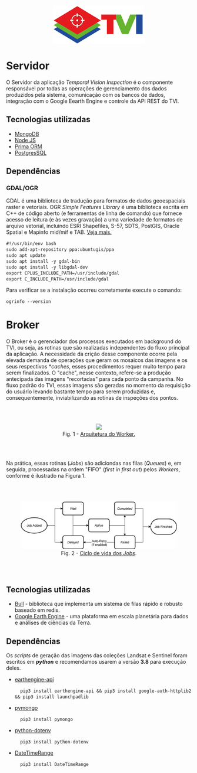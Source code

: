 
<div align="center">
  <br/>
  <img src="https://raw.githubusercontent.com/lapig-ufg/ntvi/main/src/client/src/assets/images/logos/logo_tvi.png" width="250" />
  <br/>
</div>

# Servidor

O Servidor da aplicação _Temporal Vision Inspection_ é o componente responsável por todas as operações de gerenciamento dos dados produzidos pela sistema, comunicação com os bancos de dados, integração com o Google Eearth Engine e controle da API REST do TVI.  

## Tecnologias utilizadas


- [MongoDB](https://docs.mongodb.com/drivers/node/current/fundamentals)
- [Node JS](https://nodejs.org/en/)
- [Prima ORM](https://www.prisma.io/)
- [PostgresSQL](https://www.postgresql.org/)

## Dependências

### GDAL/OGR

GDAL é uma biblioteca de tradução para formatos de dados geoespaciais raster e vetoriais. OGR _Simple Features Library_ é uma biblioteca escrita em C++ de código aberto (e ferramentas de linha de comando) que fornece acesso de leitura (e às vezes gravação) a uma variedade de formatos de arquivo vetorial, incluindo ESRI Shapefiles, S-57, SDTS, PostGIS, Oracle Spatial e Mapinfo mid/mif e TAB. [Veja mais.](https://mothergeo-py.readthedocs.io/en/latest/development/how-to/gdal-ubuntu-pkg.html)

    #!/usr/bin/env bash
    sudo add-apt-repository ppa:ubuntugis/ppa
    sudo apt update
    sudo apt install -y gdal-bin
    sudo apt install -y libgdal-dev
    export CPLUS_INCLUDE_PATH=/usr/include/gdal
    export C_INCLUDE_PATH=/usr/include/gdal
 

Para verificar se a instalação ocorreu corretamente execute o comando:
    
    ogrinfo --version
   
# Broker

O Broker é o gerenciador dos processos executados em background do TVI, ou seja, as rotinas que são realizadas independentes do fluxo principal da aplicação. A necessidade da crição desse componente ocorre pela elevada demanda de operações que geram os mosaicos das imagens e os seus respectivos *_caches_, esses procedimentos requer muito tempo para serem finalizados. O "cache", nesse contexto, refere-se a produção antecipada das imagens "recortadas" para cada ponto da campanha. No fluxo padrão do TVI, essas imagens são geradas no momento da requisição do usuário levando bastante tempo para serem produzidas e, consequentemente, inviabilizando as rotinas de inspeções dos pontos.

<div align="center">
  <br/>
  <br/>
  <figure>
    <img src="https://miro.medium.com/max/438/1*2ljI2y9V3DyGX07mbD_msQ.png" />
    <figcaption  align="center">Fig. 1 - <a  align="center" href="https://betterprogramming.pub/using-bull-to-manage-job-queues-in-a-node-js-micro-service-stack-7a6257e64509" target="_blank">Arquitetura do Worker. </a></figcaption>
  </figure>
  <br/>
  <br/>
</div>

Na prática, essas rotinas (_Jobs_) são adiciondas nas filas (_Queues_) e, em seguida, processadas na ordem "FIFO" (_first in first out_) pelos _Workers_, conforme é ilustrado na Figura 1.


<div align="center">
  <br/>
  <br/>
  <figure>
    <img src="https://raw.githubusercontent.com/OptimalBits/bull/develop/docs/job-lifecycle.png" />
    <figcaption  align="center">Fig. 2 - <a align="center" href="https://github.com/OptimalBits/bull/tree/develop/docs" target="_blank"> Ciclo de vida dos <i>Jobs</i></a>.</figcaption>
  </figure>
  <br/>
  <br/>
</div>

## Tecnologias utilizadas

- [Bull](https://github.com/OptimalBits/bull) - biblioteca que implementa um sistema de filas rápido e robusto baseado em redis.
- [Google Earth Engine](https://earthengine.google.com/) - uma plataforma em escala planetária para dados e análises de ciências da Terra.


## Dependências

Os _scripts_ de geração das imagens das coleções Landsat e Sentinel foram escritos em _**python**_ e recomendamos usarem a versão **3.8** para execução deles.

- [earthengine-api](https://developers.google.com/earth-engine/guides/python_install)
  
        pip3 install earthengine-api && pip3 install google-auth-httplib2 && pip3 install launchpadlib
  
- [pymongo](https://pypi.org/project/pymongo/)
  
        pip3 install pymongo
  
- [python-dotenv](https://pypi.org/project/python-dotenv/)
  
        pip3 install python-dotenv
  
- [DateTimeRange](https://pypi.org/project/DateTimeRange/)
  
        pip3 install DateTimeRange


